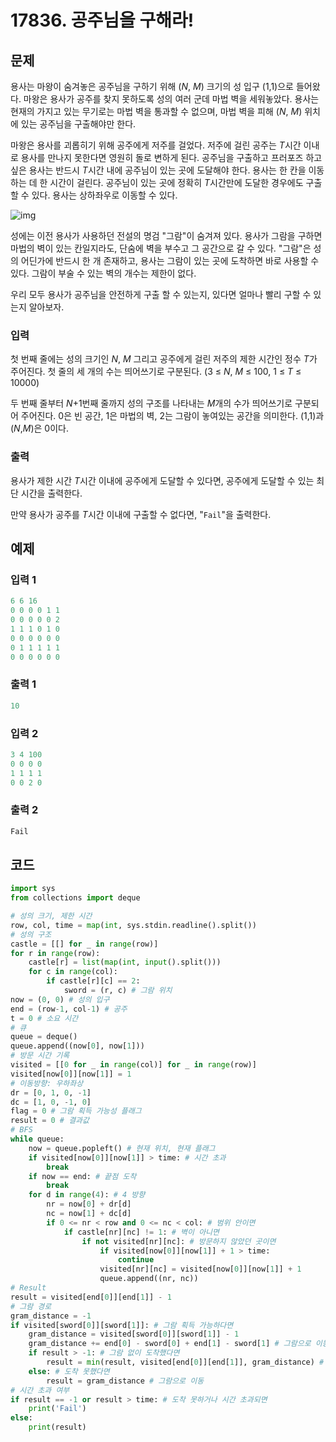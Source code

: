 #  17836. 공주님을 구해라!

## 문제

용사는 마왕이 숨겨놓은 공주님을 구하기 위해 (*N*, *M*) 크기의 성 입구 (1,1)으로 들어왔다. 마왕은 용사가 공주를 찾지 못하도록 성의 여러 군데 마법 벽을 세워놓았다. 용사는 현재의 가지고 있는 무기로는 마법 벽을 통과할 수 없으며, 마법 벽을 피해 (*N*, *M*) 위치에 있는 공주님을 구출해야만 한다.

마왕은 용사를 괴롭히기 위해 공주에게 저주를 걸었다. 저주에 걸린 공주는 *T*시간 이내로 용사를 만나지 못한다면 영원히 돌로 변하게 된다. 공주님을 구출하고 프러포즈 하고 싶은 용사는 반드시 *T*시간 내에 공주님이 있는 곳에 도달해야 한다. 용사는 한 칸을 이동하는 데 한 시간이 걸린다. 공주님이 있는 곳에 정확히 *T*시간만에 도달한 경우에도 구출할 수 있다. 용사는 상하좌우로 이동할 수 있다.

![img](https://upload.acmicpc.net/62b6063d-4d01-4836-9793-94ab99f032f2/)

성에는 이전 용사가 사용하던 전설의 명검 "그람"이 숨겨져 있다. 용사가 그람을 구하면 마법의 벽이 있는 칸일지라도, 단숨에 벽을 부수고 그 공간으로 갈 수 있다. "그람"은 성의 어딘가에 반드시 한 개 존재하고, 용사는 그람이 있는 곳에 도착하면 바로 사용할 수 있다. 그람이 부술 수 있는 벽의 개수는 제한이 없다.

우리 모두 용사가 공주님을 안전하게 구출 할 수 있는지, 있다면 얼마나 빨리 구할 수 있는지 알아보자.



### 입력

첫 번째 줄에는 성의 크기인 *N*, *M* 그리고 공주에게 걸린 저주의 제한 시간인 정수 *T*가 주어진다. 첫 줄의 세 개의 수는 띄어쓰기로 구분된다. (3 ≤ *N*, *M* ≤ 100, 1 ≤ *T* ≤ 10000)

두 번째 줄부터 *N*+1번째 줄까지 성의 구조를 나타내는 *M*개의 수가 띄어쓰기로 구분되어 주어진다. 0은 빈 공간, 1은 마법의 벽, 2는 그람이 놓여있는 공간을 의미한다. (1,1)과 (*N*,*M*)은 0이다.

### 출력

용사가 제한 시간 *T*시간 이내에 공주에게 도달할 수 있다면, 공주에게 도달할 수 있는 최단 시간을 출력한다.

만약 용사가 공주를 *T*시간 이내에 구출할 수 없다면, "`Fail`"을 출력한다.





## 예제

### 입력 1

```python
6 6 16
0 0 0 0 1 1
0 0 0 0 0 2
1 1 1 0 1 0
0 0 0 0 0 0
0 1 1 1 1 1
0 0 0 0 0 0
```

### 출력 1

```python
10
```



### 입력 2

```python
3 4 100
0 0 0 0
1 1 1 1
0 0 2 0
```

### 출력 2

```python
Fail
```





## 코드

```python
import sys
from collections import deque

# 성의 크기, 제한 시간
row, col, time = map(int, sys.stdin.readline().split())
# 성의 구조
castle = [[] for _ in range(row)]
for r in range(row):
    castle[r] = list(map(int, input().split()))
    for c in range(col):
        if castle[r][c] == 2:
            sword = (r, c) # 그람 위치
now = (0, 0) # 성의 입구
end = (row-1, col-1) # 공주
t = 0 # 소요 시간
# 큐
queue = deque()
queue.append((now[0], now[1]))
# 방문 시간 기록
visited = [[0 for _ in range(col)] for _ in range(row)]
visited[now[0]][now[1]] = 1
# 이동방향: 우하좌상
dr = [0, 1, 0, -1]
dc = [1, 0, -1, 0]
flag = 0 # 그람 획득 가능성 플래그
result = 0 # 결과값
# BFS
while queue:
    now = queue.popleft() # 현재 위치, 현재 플래그
    if visited[now[0]][now[1]] > time: # 시간 초과
        break
    if now == end: # 끝점 도착
        break
    for d in range(4): # 4 방향
        nr = now[0] + dr[d]
        nc = now[1] + dc[d]
        if 0 <= nr < row and 0 <= nc < col: # 범위 안이면
            if castle[nr][nc] != 1: # 벽이 아니면
                if not visited[nr][nc]: # 방문하지 않았던 곳이면
                    if visited[now[0]][now[1]] + 1 > time:
                        continue
                    visited[nr][nc] = visited[now[0]][now[1]] + 1
                    queue.append((nr, nc))
# Result
result = visited[end[0]][end[1]] - 1
# 그람 경로
gram_distance = -1
if visited[sword[0]][sword[1]]: # 그람 획득 가능하다면
    gram_distance = visited[sword[0]][sword[1]] - 1
    gram_distance += end[0] - sword[0] + end[1] - sword[1] # 그람으로 이동하는 거리
    if result > -1: # 그람 없이 도착했다면
        result = min(result, visited[end[0]][end[1]], gram_distance) # 둘 중에 비교
    else: # 도착 못했다면
        result = gram_distance # 그람으로 이동
# 시간 초과 여부
if result == -1 or result > time: # 도착 못하거나 시간 초과되면
    print('Fail')
else:
    print(result)
```

